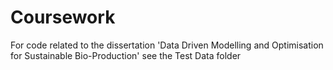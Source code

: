 # Coursework
For code related to the dissertation 'Data Driven Modelling and Optimisation for Sustainable Bio-Production' see the Test Data folder
